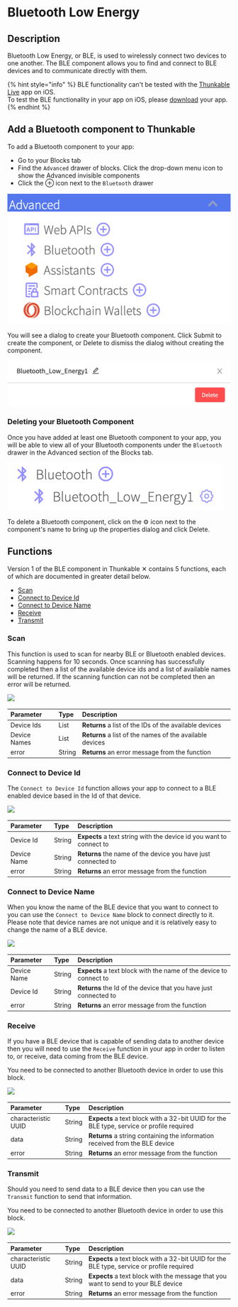 # Bluetooth Low Energy

## Description

Bluetooth Low Energy, or BLE, is used to wirelessly connect two devices to one another. The BLE component allows you to find and connect to BLE devices and to communicate directly with them.

{% hint style="info" %}
BLE functionality can't be tested with the [Thunkable Live](https://docs.thunkable.com/get-started/live-test) app on iOS.   
To test the BLE functionality in your app on iOS, please [download](https://docs.thunkable.com/download#download-and-install-ios-app) your app.
{% endhint %}

## Add a Bluetooth component to Thunkable

To add a Bluetooth component to your app:

* Go to your Blocks tab
* Find the `Advanced` drawer of blocks. Click the drop-down menu icon to show the Advanced invisible components
* Click the ⊕ icon next to the `Bluetooth` drawer

![](.gitbook/assets/advanced-components%20%281%29.png)

You will see a dialog to create your Bluetooth component. Click Submit to create the component, or Delete to dismiss the dialog without creating the component.

![](.gitbook/assets/add-ble.png)

### Deleting your Bluetooth Component

Once you have added at least one Bluetooth component to your app, you will be able to view all of your Bluetooth components under the `Bluetooth` drawer in the Advanced section of the Blocks tab. 

![](.gitbook/assets/bluetooth-blicks.png)

To delete a Bluetooth component, click on the ⚙ icon next to the component's name to bring up the properties dialog and click Delete.

## Functions

Version 1 of the BLE component in Thunkable ✕ contains 5 functions, each of which are documented in greater detail below.

* [Scan](bluetooth-low-energy.md#scan)
* [Connect to Device Id](bluetooth-low-energy.md#connect-to-device-id)
* [Connect to Device Name](bluetooth-low-energy.md#connect-to-device-name)
* [Receive](bluetooth-low-energy.md#receive)
* [Transmit](bluetooth-low-energy.md#transmit)

### Scan

This function is used to scan for nearby BLE or Bluetooth enabled devices. Scanning happens for 10 seconds. Once scanning has successfully completed then a list of the available device ids and a list of available names will be returned. If the scanning function can not be completed then an error will be returned.

![](.gitbook/assets/bluetooth_scan.png)

| Parameter | Type | Description |
| :--- | :--- | :--- |
| Device Ids | List | **Returns** a list of the IDs of the available devices |
| Device Names | List | **Returns** a list of the names of the available devices |
| error | String | **Returns** an error message from the function |

### Connect to Device Id

The `Connect to Device Id` function allows your app to connect to a BLE enabled device based in the Id of that device.

![](.gitbook/assets/bluetooth_connecttodeviceid.png)

| Parameter | Type | Description |
| :--- | :--- | :--- |
| Device Id | String | **Expects** a text string with the device id you want to connect to |
| Device Name | String | **Returns** the name of the device you have just connected to |
| error | String | **Returns** an error message from the function |

### Connect to Device Name

When you know the name of the BLE device that you want to connect to you can use the `Connect to Device Name` block to connect directly to it. Please note that device names are not unique and it is relatively easy to change the name of a BLE device.

![](.gitbook/assets/bluetooth_connecttodevicename.png)

| Parameter | Type | Description |
| :--- | :--- | :--- |
| Device Name | String | **Expects** a text block with the name of the device to connect to |
| Device Id | String | **Returns** the Id of the device that you have just connected to |
| error | String | **Returns** an error message from the function |

### Receive

If you have a BLE device that is capable of sending data to another device then you will need to use the `Receive` function in your app in order to listen to, or receive, data coming from the BLE device.

You need to be connected to another Bluetooth device in order to use this block.

![](.gitbook/assets/bluetooth_receive.png)

| Parameter | Type | Description |
| :--- | :--- | :--- |
| characteristic UUID | String | **Expects** a text block with a 32-bit UUID for the BLE type, service or profile required |
| data | String | **Returns** a string containing the information received from the BLE device |
| error | String | **Returns** an error message from the function |

### Transmit

Should you need to send data to a BLE device then you can use the `Transmit` function to send that information. 

You need to be connected to another Bluetooth device in order to use this block.

![](.gitbook/assets/bluetooth_transmit.png)

| Parameter | Type | Description |
| :--- | :--- | :--- |
| characteristic UUID | String | **Expects** a text block with a 32-bit UUID for the BLE type, service or profile required |
| data | String | **Expects** a text block with the message that you want to send to your BLE device |
| error | String | **Returns** an error message from the function |

